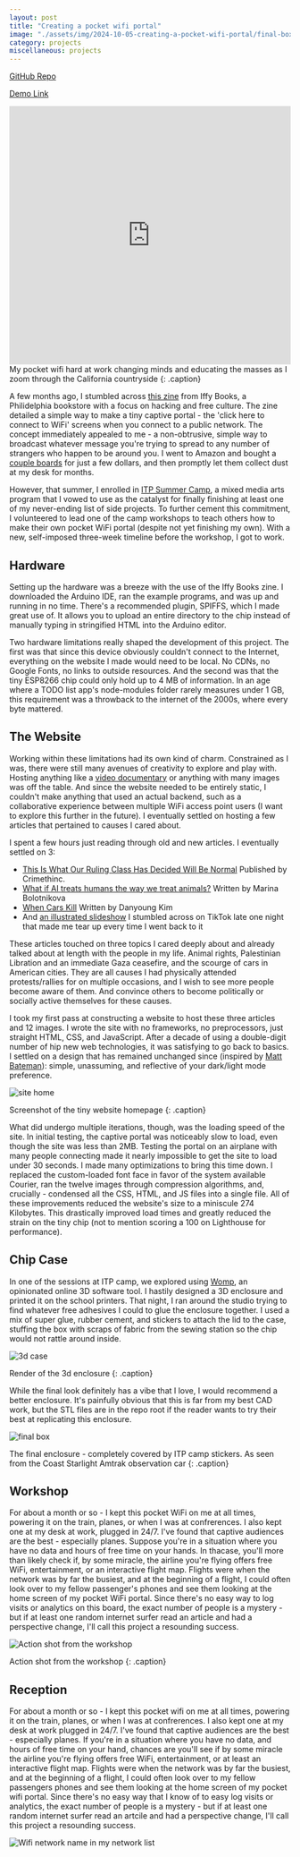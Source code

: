 ```yaml
---
layout: post
title: "Creating a pocket wifi portal"
image: "./assets/img/2024-10-05-creating-a-pocket-wifi-portal/final-box.png"
category: projects
miscellaneous: projects
---
```


[GitHub Repo](https://github.com/leviv/pocket-wifi)

[Demo Link](https://leviv.cool/pocket-wifi/)

<iframe width="100%" height="462" src="https://www.youtube.com/embed/GTLUuVz_sdg" title="pocket wifi on amtrak" frameborder="0" allow="accelerometer; autoplay; clipboard-write; encrypted-media; gyroscope; picture-in-picture; web-share" referrerpolicy="strict-origin-when-cross-origin" allowfullscreen></iframe>
My pocket wifi hard at work changing minds and educating the masses as I zoom through the California countryside
{: .caption}

A few months ago, I stumbled across [this zine](https://iffybooks.net/wp-content/uploads/zines/Iffy_Books_Pocket_Wifi_Portal_Zine_print.pdf) from Iffy Books, a Philidelphia bookstore with a focus on hacking and free culture. The zine detailed a simple way to make a tiny captive portal - the 'click here to connect to WiFi' screens when you connect to a public network. The concept immediately appealed to me - a non-obtrusive, simple way to broadcast whatever message you're trying to spread to any number of strangers who happen to be around you. I went to Amazon and bought a [couple boards](https://www.amazon.com/dp/B081PX9YFV?ref=ppx_yo2ov_dt_b_fed_asin_title) for just a few dollars, and then promptly let them collect dust at my desk for months.

However, that summer, I enrolled in [ITP Summer Camp](https://tisch.nyu.edu/itp/admissions/camp), a mixed media arts program that I vowed to use as the catalyst for finally finishing at least one of my never-ending list of side projects. To further cement this commitment, I volunteered to lead one of the camp workshops to teach others how to make their own pocket WiFi portal (despite not yet finishing my own). With a new, self-imposed three-week timeline before the workshop, I got to work.

## Hardware

Setting up the hardware was a breeze with the use of the Iffy Books zine. I downloaded the Arduino IDE, ran the example programs, and was up and running in no time. There's a recommended plugin, SPIFFS, which I made great use of. It allows you to upload an entire directory to the chip instead of manually typing in stringified HTML into the Arduino editor.

Two hardware limitations really shaped the development of this project. The first was that since this device obviously couldn't connect to the Internet, everything on the website I made would need to be local. No CDNs, no Google Fonts, no links to outside resources. And the second was that the tiny ESP8266 chip could only hold up to 4 MB of information. In an age where a TODO list app's node-modules folder rarely measures under 1 GB, this requirement was a throwback to the internet of the 2000s, where every byte mattered.

## The Website

Working within these limitations had its own kind of charm. Constrained as I was, there were still many avenues of creativity to explore and play with. Hosting anything like a [video documentary](https://www.dominionmovement.com/watch) or anything with many images was off the table. And since the website needed to be entirely static, I couldn't make anything that used an actual backend, such as a collaborative experience between multiple WiFi access point users (I want to explore this further in the future). I eventually settled on hosting a few articles that pertained to causes I cared about.

I spent a few hours just reading through old and new articles. I eventually settled on 3:

- [This Is What Our Ruling Class Has Decided Will Be Normal](https://crimethinc.com/2024/02/26/this-is-what-our-ruling-class-has-decided-will-be-normal-on-aaron-bushnells-action-in-solidarity-with-gaza) Published by Crimethinc.
- [What if AI treats humans the way we treat animals?](https://www.vox.com/the-highlight/23777171/ai-animals-rights-cruelty-transhumanism-bostrom) Written by Marina Bolotnikova
- [When Cars Kill](https://www.newyorker.com/news/our-local-correspondents/when-cars-kill-pedestrians) Written by Danyoung Kim
- And [an illustrated slideshow](https://www.tiktok.com/@verbamea/photo/7315589415772949802) I stumbled across on TikTok late one night that made me tear up every time I went back to it

These articles touched on three topics I cared deeply about and already talked about at length with the people in my life. Animal rights, Palestinian Libration and an immediate Gaza ceasefire, and the scourge of cars in American cities. They are all causes I had physically attended protests/rallies for on multiple occasions, and I wish to see more people become aware of them. And convince others to become politically or socially active themselves for these causes.

I took my first pass at constructing a website to host these three articles and 12 images. I wrote the site with no frameworks, no preprocessors, just straight HTML, CSS, and JavaScript. After a decade of using a double-digit number of hip new web technologies, it was satisfying to go back to basics. I settled on a design that has remained unchanged since (inspired by [Matt Bateman](https://mattbateman.xyz/)): simple, unassuming, and reflective of your dark/light mode preference.

![site home](/assets/img/2024-10-05-creating-a-pocket-wifi-portal/site-home.png)

Screenshot of the tiny website homepage
{: .caption}

What did undergo multiple iterations, though, was the loading speed of the site. In initial testing, the captive portal was noticeably slow to load, even though the site was less than 2MB. Testing the portal on an airplane with many people connecting made it nearly impossible to get the site to load under 30 seconds. I made many optimizations to bring this time down. I replaced the custom-loaded font face in favor of the system available Courier, ran the twelve images through compression algorithms, and, crucially - condensed all the CSS, HTML, and JS files into a single file. All of these improvements reduced the website's size to a miniscule 274 Kilobytes. This drastically improved load times and greatly reduced the strain on the tiny chip (not to mention scoring a 100 on Lighthouse for performance).

## Chip Case

In one of the sessions at ITP camp, we explored using [Womp](https://womp.com/index), an opinionated online 3D software tool. I hastily designed a 3D enclosure and printed it on the school printers. That night, I ran around the studio trying to find whatever free adhesives I could to glue the enclosure together. I used a mix of super glue, rubber cement, and stickers to attach the lid to the case, stuffing the box with scraps of fabric from the sewing station so the chip would not rattle around inside.

![3d case](/assets/img/2024-10-05-creating-a-pocket-wifi-portal/3d-case.png)

Render of the 3d enclosure
{: .caption}

While the final look definitely has a vibe that I love, I would recommend a better enclosure. It's painfully obvious that this is far from my best CAD work, but the STL files are in the repo root if the reader wants to try their best at replicating this enclosure.

![final box](/assets/img/2024-10-05-creating-a-pocket-wifi-portal/final-box.png)

The final enclosure - completely covered by ITP camp stickers. As seen from the Coast Starlight Amtrak observation car
{: .caption}

## Workshop

For about a month or so - I kept this pocket WiFi on me at all times, powering it on the train, planes, or when I was at confrerences. I also kept one at my desk at work, plugged in 24/7. I've found that captive audiences are the best - especially planes. Suppose you're in a situation where you have no data and hours of free time on your hands. In thacase, you'll more than likely check if, by some miracle, the airline you're flying offers free WiFi, entertainment, or an interactive flight map. Flights were when the network was by far the busiest, and at the beginning of a flight, I could often look over to my fellow passenger's phones and see them looking at the home screen of my pocket WiFi portal. Since there's no easy way to log visits or analytics on this board, the exact number of people is a mystery - but if at least one random internet surfer read an article and had a perspective change, I'll call this project a resounding success.

![Action shot from the workshop](/assets/img/2024-10-05-creating-a-pocket-wifi-portal/workshop1.jpg)

Action shot from the workshop
{: .caption}

## Reception

For about a month or so - I kept this pocket wifi on me at all times, powering it on the train, planes, or when I was at confrerences. I also kept one at my desk at work plugged in 24/7. I've found that captive audiences are the best - especially planes. If you're in a situation where you have no data, and hours of free time on your hand, chances are you'll see if by some miracle the airline you're flying offers free WiFi, entertainment, or at least an interactive flight map. Flights were when the network was by far the busiest, and at the beginning of a flight, I could often look over to my fellow passengers phones and see them looking at the home screen of my pocket wifi portal. Since there's no easy way that I know of to easy log visits or analytics, the exact number of people is a mystery - but if at least one random internet surfer read an artcile and had a perspective change, I'll call this project a resounding success.

![Wifi network name in my network list](/assets/img/2024-10-05-creating-a-pocket-wifi-portal/wifi-name.png)
